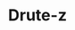 ---
title: Drute-z
first-name: Jason
last-name: Druytes
location: Duncan, BC
category: artists

role: boss
position: CEO/Engineering/Co-Founder

layout: artist
---